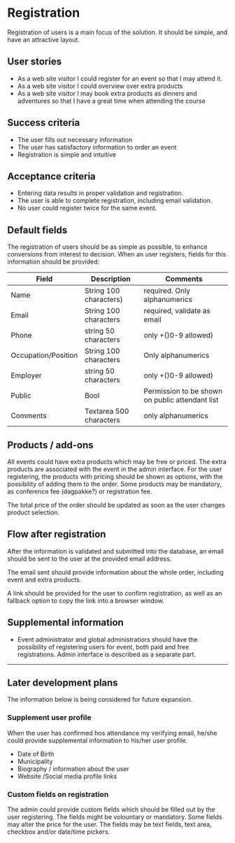 # Registration
Registration of users is a main focus of the solution. It should be simple, and have an attractive layout. 

## User stories
* As a web site visitor I could register for an event so that I may attend it.
* As a web site visitor I could overview over extra products
* As a web site visitor I may book extra products as dinners and adventures so that I have a great time when attending the course

## Success criteria
* The user fills out necessary information
* The user has satisfactory information to order an event
* Registration is simple and intuitive

## Acceptance criteria
* Entering data results in proper validation and registration.
* The user is able to complete registration, including email validation.
* No user could register twice for the same event.

## Default fields
The registration of users should be as simple as possible, to enhance conversions from interest to decision. When an user registers, fields for this information should be provided:

Field   | Description               | Comments
---     | ---                       | ---
Name    | String 100 characters)    | required. Only alphanumerics
Email   | String 100 characters     | required, validate as email
Phone   | string 50 characters      | only +()0-9 allowed)
Occupation/Position | String 100 characters | Only alphanumerics
Employer| string 50 characters      | only +()0-9 allowed)
Public | Bool | Permission to be shown on public attendant list
Comments | Textarea 500 characters  | only alphanumerics

## Products / add-ons
All events could have extra products which may be free or priced. The extra products are associated with the event in the admin interface. For the user registering, the products with pricing should be shown as options, with the possibility of adding them to the order. Some products may be mandatory, as conference fee (dagpakke?) or registration fee.

The total price of the order should be updated as soon as the user changes product selection.

## Flow after registration
After the information is validated and submitted into the database, an email should be sent to the user at the provided email address. 

The email sent should provide information about the whole order, including event and extra products.

A link should be provided for the user to confirm registration, as well as an fallback option to copy the link into a browser window. 

## Supplemental information
* Event administrator and global administratiors should have the possibility of registering users for event, both paid and free registrations. Admin interface is described as a separate part. 

---
## Later development plans
The information below is being considered for future expansion.

### Supplement user profile
When the user has confirmed hos attendance my verifying email, he/she could provide supplemental information to his/her user profile. 
* Date of Birth
* Municipality
* Biography / information about the user
* Website /Social media profile links

### Custom fields on registration
The admin could provide custom fields which should be filled out by the user registering. The fields might be volountary or mandatory. Some fields may alter the price for the user. The fields may be text fields, text area, checkbox and/or date/time pickers.
